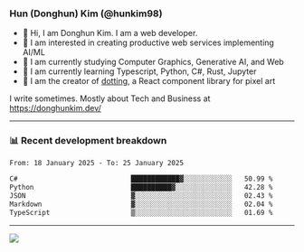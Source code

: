 ### Hun (Donghun) Kim (@hunkim98)

- 👋 Hi, I am Donghun Kim. I am a web developer. 
- 🤔 I am interested in creating productive web services implementing AI/ML
- 🔭 I am currently studying Computer Graphics, Generative AI, and Web 
- 🌱 I am currently learning Typescript, Python, C#, Rust, Jupyter
- 🎨 I am the creator of [dotting](https://github.com/hunkim98/dotting), a React component library for pixel art

I write sometimes. Mostly about Tech and Business at https://donghunkim.dev/

---
### 📊 Recent development breakdown
<!--START_SECTION:waka-->

```txt
From: 18 January 2025 - To: 25 January 2025

C#                            ████████████▓░░░░░░░░░░░░   50.99 %
Python                        ██████████▓░░░░░░░░░░░░░░   42.28 %
JSON                          ▓░░░░░░░░░░░░░░░░░░░░░░░░   02.43 %
Markdown                      ▓░░░░░░░░░░░░░░░░░░░░░░░░   02.04 %
TypeScript                    ▒░░░░░░░░░░░░░░░░░░░░░░░░   01.69 %
```

<!--END_SECTION:waka-->
---

<!-- <div align='center'> -->
  <img align="center" src="https://github-readme-stats.vercel.app/api?username=hunkim98&theme=dark&show_icons=true"/>
<!-- </div> -->
<!--
**hunkim98/hunkim98** is a ✨ _special_ ✨ repository because its `README.md` (this file) appears on your GitHub profile.

Here are some ideas to get you started:

- 🔭 I’m currently working on ...
- 🌱 I’m currently learning ...
- 👯 I’m looking to collaborate on ...
- 🤔 I’m looking for help with ...
- 💬 Ask me about ...
- 📫 How to reach me: ...
- 😄 Pronouns: ...
- ⚡ Fun fact: ...
-->
